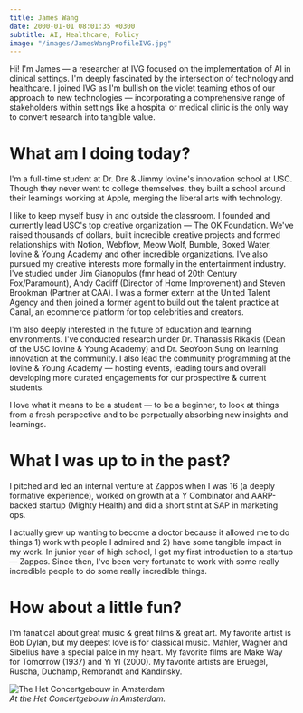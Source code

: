 ```yaml
---
title: James Wang
date: 2000-01-01 08:01:35 +0300
subtitle: AI, Healthcare, Policy
image: "/images/JamesWangProfileIVG.jpg"
---
```


Hi! I'm James — a researcher at IVG focused on the implementation of AI in clinical settings. I'm deeply fascinated by the intersection of technology and healthcare. I joined IVG as I'm bullish on the violet teaming ethos of our approach to new technologies — incorporating a comprehensive range of stakeholders within settings like a hospital or medical clinic is the only way to convert research into tangible value.

# What am I doing today?

I'm a full-time student at Dr. Dre & Jimmy Iovine's innovation school at USC. Though they never went to college themselves, they built a school around their learnings working at Apple, merging the liberal arts with technology.

I like to keep myself busy in and outside the classroom. I founded and currently lead USC's top creative organization — The OK Foundation. We've raised thousands of dollars, built incredible creative projects and formed relationships with Notion, Webflow, Meow Wolf, Bumble, Boxed Water, Iovine & Young Academy and other incredible organizations. I've also pursued my creative interests more formally in the entertainment industry. I've studied under Jim Gianopulos (fmr head of 20th Century Fox/Paramount), Andy Cadiff (Director of Home Improvement) and Steven Brookman (Partner at CAA). I was a former extern at the United Talent Agency and then joined a former agent to build out the talent practice at Canal, an ecommerce platform for top celebrities and creators.

I'm also deeply interested in the future of education and learning environments. I've conducted research under Dr. Thanassis Rikakis (Dean of the USC Iovine & Young Academy) and Dr. SeoYoon Sung on learning innovation at the community. I also lead the community programming at the Iovine & Young Academy — hosting events, leading tours and overall developing more curated engagements for our prospective & current students.

I love what it means to be a student — to be a beginner, to look at things from a fresh perspective and to be perpetually absorbing new insights and learnings.

# What I was up to in the past?

I pitched and led an internal venture at Zappos when I was 16 (a deeply formative experience), worked on growth at a Y Combinator and AARP-backed startup (Mighty Health) and did a short stint at SAP in marketing ops.

I actually grew up wanting to become a doctor because it allowed me to do things 1) work with people I admired and 2) have some tangible impact in my work. In junior year of high school, I got my first introduction to a startup — Zappos. Since then, I've been very fortunate to work with some really incredible people to do some really incredible things.

# How about a little fun?

I'm fanatical about great music & great films & great art. My favorite artist is Bob Dylan, but my deepest love is for classical music. Mahler, Wagner and Sibelius have a special palce in my heart. My favorite films are Make Way for Tomorrow (1937) and Yi YI (2000). My favorite artists are Bruegel, Ruscha, Duchamp, Rembrandt and Kandinsky.

<div class="gallery-box">
  <div class="gallery">
    <img src="/images/adventures/concertgebouw.jpg" loading="lazy" alt="The Het Concertgebouw in Amsterdam">
  </div>
  <em>At the Het Concertgebouw in Amsterdam.</em>
</div>
